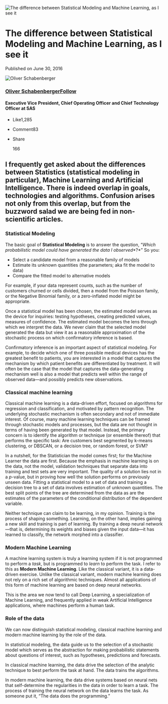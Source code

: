 ![The difference between Statistical Modeling and Machine Learning, as I see it](https://media.licdn.com/media/gcrc/dms/image/C5612AQGyWp3pREu-Jw/article-cover_image-shrink_720_1280/0?e=1545264000&v=beta&t=P5izRKh5Z2eqwk5FQGYhMt_-sfPFnn1WDRCOWX06HMo)

# The difference between Statistical Modeling and Machine Learning, as I see it

Published on June 30, 2016

![Oliver Schabenberger](https://static.licdn.com/sc/h/djzv59yelk5urv2ujlazfyvrk)

### [Oliver Schabenberger](https://www.linkedin.com/in/oschabenberger?trk=author_mini-profile_title)[Follow](https://www.linkedin.com/uas/login?session_redirect=https%3A%2F%2Fwww%2Elinkedin%2Ecom%2Fpulse%2Fdifference-between-statistical-modeling-machine-i-see-schabenberger&trk=author-info__follow-button)

#### Executive Vice President, Chief Operating Officer and Chief Technology Officer at SAS

- Like1,285

- Comment83

- Share

  166

## I frequently get asked about the differences between Statistics (statistical modeling in particular), Machine Learning and Artificial Intelligence. There is indeed overlap in goals, technologies and algorithms. Confusion arises not only from this overlap, but from the buzzword salad we are being fed in non-scientific articles.  

### **Statistical Modeling**

The basic goal of **Statistical Modeling** is to answer the question, “*Which probabilistic model could have generated the data I observed**?*” So you:

- Select a candidate model from a reasonable family of models
- Estimate its unknown quantities (the parameters; aka fit the model to data)
- Compare the fitted model to alternative models

For example, if your data represent counts, such as the number of customers churned or cells divided, then a model from the Poisson family, or the Negative Binomial family, or a zero-inflated model might be appropriate.

Once a statistical model has been chosen, the estimated model serves as the device for inquiries: testing hypotheses, creating predicted values, measures of confidence. The estimated model becomes the lens through which we interpret the data. We never claim that the selected model generated the data but view it as a reasonable approximation of the stochastic process on which confirmatory inference is based.

Confirmatory inference is an important aspect of statistical modeling. For example, to decide which one of three possible medical devices has the greatest benefit to patients, you are interested in a model that captures the mechanism by which patient benefits are differentiated by treatment. It will often be the case that the model that captures the data-generating mechanism well is also a model that predicts well within the range of observed data—and possibly predicts new observations.

### **Classical machine learning**

Classical machine learning is a data-driven effort, focused on algorithms for regression and classification, and motivated by pattern recognition. The underlying stochastic mechanism is often secondary and not of immediate interest. Of course, many machine learning techniques can be framed through stochastic models and processes, but the data are not thought in terms of having been generated by that model. Instead, the primary concern is to identify the algorithm or technique (or ensemble thereof) that performs the specific task: Are customers best segmented by k-means clustering, or DBSCAN, or a decision tree, or random forest, or SVM? 

In a nutshell, for the Statistician the model comes first; for the Machine Learner the data are first. Because the emphasis in machine learning is on the data, not the model, validation techniques that separate data into training and test sets are very important. The quality of a solution lies not in a *p*-value, but in proving how well the solution performs on previously unseen data. Fitting a statistical model to a set of data and training a decision tree to a set of data involves estimation of unknown quantities. The best split points of the tree are determined from the data as are the estimates of the parameters of the conditional distribution of the dependent variable.

Neither technique can claim to be learning, in my opinion. Training is the process of shaping something. Learning, on the other hand, implies gaining a new skill and training is part of learning. By training a deep neural network—that is, determining its weights and biases given the input data—it has learned to classify, the network morphed into a classifier.

### **Modern Machine Learning**

A machine learning system is truly a learning system if it is not programmed to perform a *task*, but is programmed to *learn* to perform the task. I refer to this as **Modern Machine Learning**. Like the classical variant, it is a data-driven exercise. Unlike the classical variant, modern machine learning does not rely on a rich set of algorithmic techniques. Almost all applications of this form of machine learning are based on deep neural networks. 

This is the area we now tend to call Deep Learning, a specialization of Machine Learning, and frequently applied in weak Artificial Intelligence applications, where machines perform a human task.

### **Role of the data**

We can now distinguish statistical modeling, classical machine learning and modern machine learning by the role of the data.

In statistical modeling, the data guide us to the selection of a stochastic model which serves as the abstraction for making probabilistic statements about questions of interest, such as hypotheses, predictions and forecasts.

In classical machine learning, the data drive the selection of the analytic technique to best perform the task at hand. The data trains the algorithms.

In modern machine learning, the data drive systems based on neural nets that self-determine the regularities in the data in order to learn a task. The process of training the neural network on the data learns the task. As someone put it, “The data does the programming.” 